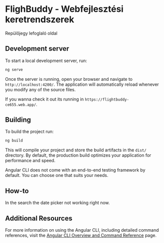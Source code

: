 # FlighBuddy - Webfejlesztési keretrendszerek

Repülőjegy lefoglaló oldal

## Development server

To start a local development server, run:

```bash
ng serve
```

Once the server is running, open your browser and navigate to `http://localhost:4200/`. The application will automatically reload whenever you modify any of the source files.

If you wanna check it out its running in `https://flightbuddy-ce655.web.app/`.

## Building

To build the project run:

```bash
ng build
```

This will compile your project and store the build artifacts in the `dist/` directory. By default, the production build optimizes your application for performance and speed.

Angular CLI does not come with an end-to-end testing framework by default. You can choose one that suits your needs.

## How-to
In the search the date picker not working right now.

## Additional Resources

For more information on using the Angular CLI, including detailed command references, visit the [Angular CLI Overview and Command Reference](https://angular.dev/tools/cli) page.

